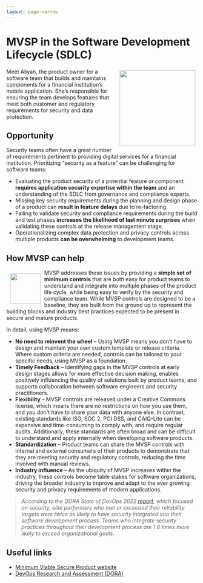 ```yaml
---
layout: page-narrow
---
```

<div class="adoc">

# MVSP in the Software Development Lifecycle (SDLC)

<img style="float: right; margin: 5px;" align="right" width=200 src="/images/avatars/avataaars_4.png">
Meet Aliyah, the product owner for a software team that builds and maintains components for a financial institution’s mobile application. She’s responsible for ensuring the team develops features that meet both customer and regulatory requirements for security and data protection. 

## Opportunity

Security teams often have a great number of requirements pertinent to providing digital services for a financial institution. Prioritizing “security as a feature” can be challenging for software teams: 

*   Evaluating the product security of a potential feature or component **requires application security expertise within the team** and an understanding of the SDLC from governance and compliance experts.
*   Missing key security requirements during the planning and design phase of a product can **result in feature delays** due to re-factoring. 
*   Failing to validate security and compliance requirements during the build and test phases **increases the likelihood of last minute surprises** when validating these controls at the release management stage.
*   Operationalizing complex data protection and privacy controls across multiple products **can be overwhelming** to development teams. 

## How MVSP can help

<img style="float: left; margin: 10px;" align="left" width=80 src="/images/checklist.png"> MVSP addresses these issues by providing a **simple set of minimum controls** that are both easy for product teams to understand and integrate into multiple phases of the product life cycle, while being easy to verify by the security and compliance team. While MVSP controls are designed to be a baseline, they are built from the ground up to represent the building blocks and industry best practices expected to be present in secure and mature products. 

In detail, using MVSP means:

*   **No need to reinvent the wheel** – Using MVSP means you don’t have to design and maintain your own custom template or release criteria. Where custom criteria are needed, controls can be tailored to your specific needs, using MVSP as a foundation. 
*   **Timely Feedback** – Identifying gaps in the MVSP controls at early design stages allows for more effective decision making, enables positively influencing the quality of solutions built by product teams, and supports collaboration between software engineers and security practitioners.
*   **Flexibility** – MVSP controls are released under a Creative Commons license, which means there are no restrictions on how you use them, and you don't have to share your data with anyone else. In contrast, existing standards like ISO, SOC 2, PCI DSS, and CAIQ-Lite can be expensive and time-consuming to comply with, and require regular audits. Additionally, these standards are often broad and can be difficult to understand and apply internally when developing software products.
*   **Standardization** – Product teams can share the MVSP controls with internal and external consumers of their products to demonstrate that they are meeting security and regulatory controls, reducing the time involved with manual reviews.
*   **Industry influence** – As the ubiquity of MVSP increases within the industry, these controls become table stakes for software organizations, driving the broader industry to improve and adapt to the ever growing security and privacy requirements of modern applications.

> _According to the DORA State of DevOps 2022 [report](https://dora.dev/research/2022/dora-report/), which focused on security, elite performers who met or exceeded their reliability targets were twice as likely to have security integrated into their software development process. Teams who integrate security practices throughout their development process are 1.6 times more likely to exceed organizational goals._

## Useful links

*   [Minimum Viable Secure Product website](https://mvsp.dev)
*   [DevOps Research and Assessment (DORA)](https://dora.dev/)

</div>
